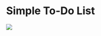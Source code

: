 # Simple To-Do List

![](https://github.com/Igorein/SimpleToDoList/blob/main/assets/chrome-capture-2023-2-19.gif)
